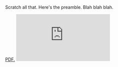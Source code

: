 Scratch all that. Here's the preamble. Blah blah blah. 


<a href="https://kozleo.github.io/documents/main.pdf" type="application/pdf" >PDF.</a>
<embed src="https://kozleo.github.io/documents/main.pdf" type="application/pdf" />
